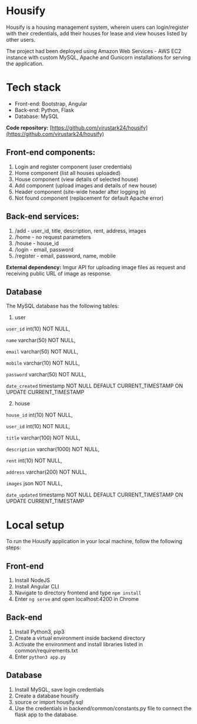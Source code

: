# Housify

Housify is a housing management system, wherein users can login/register with their credentials, add their houses for lease and view houses listed by other users.

The project had been deployed using Amazon Web Services - AWS EC2 instance with custom MySQL, Apache and Gunicorn installations for serving the application.

# Tech stack

 - Front-end: Bootstrap, Angular 
 - Back-end: Python, Flask 
 - Database: MySQL

**Code repository:** [https://github.com/virustark24/housify](https://github.com/virustark24/housify)

## Front-end components:

 1. Login and register component (user credentials)
 2. Home component (list all houses uploaded)
 3. House component (view details of selected house)
 4. Add component (upload images and details of new house)
 5. Header component (site-wide header after logging in)
 6. Not found component (replacement for default Apache error)

## Back-end services:

 1. /add - user_id, title, description, rent, address, images
 2. /home - no request parameters
 3. /house - house_id
 4. /login - email, password
 5. /register - email, password, name, mobile

**External dependency:** Imgur API for uploading image files as request and receiving public URL of image as response.

## Database

The MySQL database has the following tables:

 1. user
 
  `user_id` int(10) NOT NULL,
  
  `name` varchar(50) NOT NULL,
  
  `email` varchar(50) NOT NULL,
  
  `mobile` varchar(10) NOT NULL,
  
  `password` varchar(50) NOT NULL,
  
  `date_created` timestamp NOT NULL DEFAULT CURRENT_TIMESTAMP ON UPDATE CURRENT_TIMESTAMP
 
 2. house
 
  `house_id` int(10) NOT NULL,
  
  `user_id` int(10) NOT NULL,
  
  `title` varchar(100) NOT NULL,
  
  `description` varchar(1000) NOT NULL,
  
  `rent` int(10) NOT NULL,
  
  `address` varchar(200) NOT NULL,
  
  `images` json NOT NULL,
  
  `date_updated` timestamp NOT NULL DEFAULT CURRENT_TIMESTAMP ON UPDATE CURRENT_TIMESTAMP



# Local setup
To run the Housify application in your local machine, follow the following steps:

## Front-end

 1. Install NodeJS
 2. Install Angular CLI
 3. Navigate to directory frontend and type `npm install`
 4. Enter `ng serve` and open localhost:4200 in Chrome

## Back-end

 1. Install Python3, pip3
 2. Create a virtual environment inside backend directory
 3. Activate the environment and install libraries listed in common/requirements.txt
 4. Enter `python3 app.py`

## Database

 1. Install MySQL, save login credentials
 2. Create a database housify
 3. source or import housify.sql
 4. Use the credentials in backend/common/constants.py file to connect the flask app to the database.
